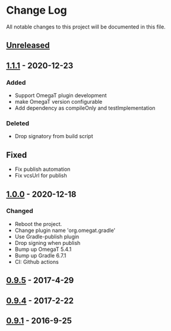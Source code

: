 # Change Log
All notable changes to this project will be documented in this file.

## [Unreleased]

## [1.1.1] - 2020-12-23

### Added
- Support OmegaT plugin development
- make OmegaT version configurable
- Add dependency as compileOnly and testImplementation

### Deleted
- Drop signatory from build script

## Fixed
- Fix publish automation
- Fix vcsUrl for publish

## [1.0.0] - 2020-12-18

### Changed
- Reboot the project.
- Change plugin name 'org.omegat.gradle'
- Use Gradle-publish plugin
- Drop signing when publish
- Bump up OmegaT 5.4.1
- Bump up Gradle 6.7.1
- CI: Github actions

## [0.9.5] - 2017-4-29
## [0.9.4] - 2017-2-22
## [0.9.1] - 2016-9-25

[Unreleased]: https://github.com/miurahr/omegat-textra-plugin/compare/v1.1.1...HEAD
[1.1.1]: https://github.com/miurahr/omegat-textra-plugin/compare/v1.0.0...v1.1.1
[1.0.0]: https://github.com/miurahr/omegat-textra-plugin/compare/v0.9.5...v1.0.0
[0.9.5]: https://github.com/miurahr/omegat-textra-plugin/compare/v0.9.4...v0.9.5
[0.9.4]: https://github.com/miurahr/omegat-textra-plugin/compare/v0.9.1...v0.9.4
[0.9.1]: https://github.com/miurahr/omegat-textra-plugin/compare/v0.9.0...v0.9.1
